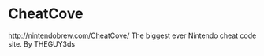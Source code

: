 # CheatCove
http://nintendobrew.com/CheatCove/
The biggest ever Nintendo cheat code site.
By THEGUY3ds

